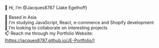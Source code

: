 

👋 Hi, I’m @Jacques8787 (Jake Egelhoff)

👀 Based in Asia  
🌱 I'm studying JavaScript, React, e-commerce and Shopify development  
💞️ I’m looking to collaborate on interesting projects  
📫 Reach me through my Portfolio Website: [https://jacques8787.github.io/JE-Portfolio/]

